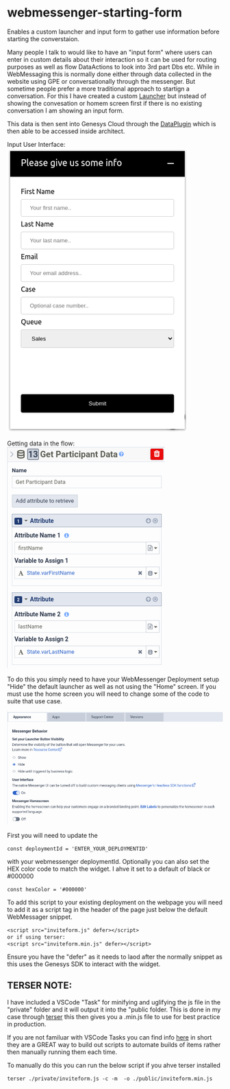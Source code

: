 # webmessenger-starting-form
Enables a custom launcher and input form to gather use information before starting the converstaion.

Many people I talk to would like to have an "input form" where users can enter in custom details about their interaction so it can be used for routing purposes as well as flow DataActions to look into 3rd part Dbs etc. While in WebMessaging this is normally done either through data collected in the website using GPE or conversationally through the messenger. But sometime people prefer a more traditional approach to startign a conversation. For this I have created a custom [Launcher](https://developer.genesys.cloud/commdigital/digital/webmessaging/messengersdk/pluginExamples#build-your-own-messenger-launcher) but instead of showing the convesation or homem screen first if there is no existing conversation I am showing an input form.

This data is then sent into Genesys Cloud through the [DataPlugin](https://developer.genesys.cloud/commdigital/digital/webmessaging/messengersdk/SDKCommandsEvents/databasePlugin#database-set) which is then able to be accessed inside architect.

Input User Interface:
![](/docs/images/inputForm.png?raw=true)

Getting data in the flow:
![](/docs/images/architect.png?raw=true)

To do this you simply need to have your WebMessenger Deployment setup "Hide" the default launcher as well as not using the "Home" screen. If you must use the home screen you will need to change some of the code to suite that use case.

![](/docs/images/deploymentConfig.png?raw=true)

First you will need to update the

```
const deploymentId = 'ENTER_YOUR_DEPLOYMENTID'
```
with your webmessenger deploymentId. Optionally you can also set the HEX color code to match the widget. I ahve it set to a default of black or #000000
```
const hexColor = '#000000'
```

To add this script to your existing deployment on the webpage you will need to add it as a script tag in the header of the page just below the default WebMessager snippet.

```
<script src="inviteform.js" defer></script>
or if using terser:
<script src="inviteform.min.js" defer></script>
```

Ensure you have the "defer" as it needs to laod after the normally snippet as this uses the Genesys SDK to interact with the widget.

  ## TERSER NOTE:
I have included a VSCode "Task" for minifying and uglifying the js file in the "private" folder and it will output it into the "public folder. This is done in my case through [terser](https://terser.org/) this then gives you a .min.js file to use for best practice in production.

If you are not familuar with VSCode Tasks you can find info [here](https://code.visualstudio.com/docs/editor/tasks) in short they are a GREAT way to build out scripts to automate builds of items rather then manually running them each time.

To manually do this you can run the below script if you ahve terser installed

```
terser ./private/inviteform.js -c -m  -o ./public/inviteform.min.js
```
